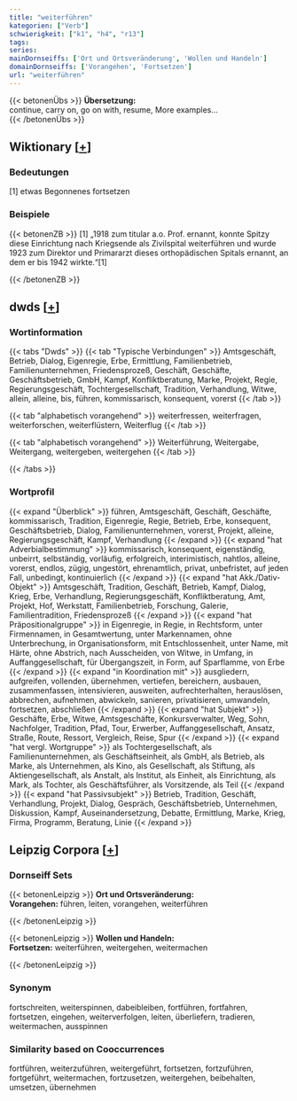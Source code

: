 ```yaml
---
title: "weiterführen"
kategorien: ["Verb"]
schwierigkeit: ["k1", "h4", "r13"]
tags:
series:
mainDornseiffs: ['Ort und Ortsveränderung', 'Wollen und Handeln']
domainDornseiffs: ['Vorangehen', 'Fortsetzen']
url: "weiterführen"
---
```


{{< betonenÜbs >}}
**Übersetzung:**  
continue, carry on, go on with, resume, More examples...  
{{< /betonenÜbs >}}

## Wiktionary [[+](https://de.wiktionary.org/wiki/weiterführen)]

### Bedeutungen
[1] etwas Begonnenes fortsetzen  

### Beispiele
{{< betonenZB >}}
[1] „1918 zum titular a.o. Prof. ernannt, konnte Spitzy diese Einrichtung nach Kriegsende als Zivilspital weiterführen und wurde 1923 zum Direktor und Primararzt dieses orthopädischen Spitals ernannt, an dem er bis 1942 wirkte.“[1]  

{{< /betonenZB >}}


## dwds [[+](https://www.dwds.de/wb/weiterführen)]

### Wortinformation
{{< tabs "Dwds" >}}
{{< tab "Typische Verbindungen" >}}
Amtsgeschäft, Betrieb, Dialog, Eigenregie, Erbe, Ermittlung, Familienbetrieb, Familienunternehmen, Friedensprozeß, Geschäft, Geschäfte, Geschäftsbetrieb, GmbH, Kampf, Konfliktberatung, Marke, Projekt, Regie, Regierungsgeschäft, Tochtergesellschaft, Tradition, Verhandlung, Witwe, allein, alleine, bis, führen, kommissarisch, konsequent, vorerst
{{< /tab >}}

{{< tab "alphabetisch vorangehend" >}}
weiterfressen, weiterfragen, weiterforschen, weiterflüstern, Weiterflug
{{< /tab >}}

{{< tab "alphabetisch vorangehend" >}}
Weiterführung, Weitergabe, Weitergang, weitergeben, weitergehen
{{< /tab >}}

{{< /tabs >}}

### Wortprofil
{{< expand "Überblick" >}} führen, Amtsgeschäft, Geschäft, Geschäfte, kommissarisch, Tradition, Eigenregie, Regie, Betrieb, Erbe, konsequent, Geschäftsbetrieb, Dialog, Familienunternehmen, vorerst, Projekt, alleine, Regierungsgeschäft, Kampf, Verhandlung {{< /expand >}}
{{< expand "hat Adverbialbestimmung" >}} kommissarisch, konsequent, eigenständig, unbeirrt, selbständig, vorläufig, erfolgreich, interimistisch, nahtlos, alleine, vorerst, endlos, zügig, ungestört, ehrenamtlich, privat, unbefristet, auf jeden Fall, unbedingt, kontinuierlich {{< /expand >}}
{{< expand "hat Akk./Dativ-Objekt" >}} Amtsgeschäft, Tradition, Geschäft, Betrieb, Kampf, Dialog, Krieg, Erbe, Verhandlung, Regierungsgeschäft, Konfliktberatung, Amt, Projekt, Hof, Werkstatt, Familienbetrieb, Forschung, Galerie, Familientradition, Friedensprozeß {{< /expand >}}
{{< expand "hat Präpositionalgruppe" >}} in Eigenregie, in Regie, in Rechtsform, unter Firmennamen, in Gesamtwertung, unter Markennamen, ohne Unterbrechung, in Organisationsform, mit Entschlossenheit, unter Name, mit Härte, ohne Abstrich, nach Ausscheiden, von Witwe, in Umfang, in Auffanggesellschaft, für Übergangszeit, in Form, auf Sparflamme, von Erbe {{< /expand >}}
{{< expand "in Koordination mit" >}} ausgliedern, aufgreifen, vollenden, übernehmen, vertiefen, bereichern, ausbauen, zusammenfassen, intensivieren, ausweiten, aufrechterhalten, herauslösen, abbrechen, aufnehmen, abwickeln, sanieren, privatisieren, umwandeln, fortsetzen, abschließen {{< /expand >}}
{{< expand "hat Subjekt" >}} Geschäfte, Erbe, Witwe, Amtsgeschäfte, Konkursverwalter, Weg, Sohn, Nachfolger, Tradition, Pfad, Tour, Erwerber, Auffanggesellschaft, Ansatz, Straße, Route, Ressort, Vergleich, Reise, Spur {{< /expand >}}
{{< expand "hat vergl. Wortgruppe" >}} als Tochtergesellschaft, als Familienunternehmen, als Geschäftseinheit, als GmbH, als Betrieb, als Marke, als Unternehmen, als Kino, als Gesellschaft, als Stiftung, als Aktiengesellschaft, als Anstalt, als Institut, als Einheit, als Einrichtung, als Mark, als Tochter, als Geschäftsführer, als Vorsitzende, als Teil {{< /expand >}}
{{< expand "hat Passivsubjekt" >}} Betrieb, Tradition, Geschäft, Verhandlung, Projekt, Dialog, Gespräch, Geschäftsbetrieb, Unternehmen, Diskussion, Kampf, Auseinandersetzung, Debatte, Ermittlung, Marke, Krieg, Firma, Programm, Beratung, Linie {{< /expand >}}

## Leipzig Corpora [[+](https://corpora.uni-leipzig.de/en/res?word=weiterführen&corpusId=deu_newscrawl-public_2018)]

### Dornseiff Sets
{{< betonenLeipzig >}}
**Ort und Ortsveränderung:**  
**Vorangehen:** führen, leiten, vorangehen, weiterführen  

{{< /betonenLeipzig >}}


{{< betonenLeipzig >}}
**Wollen und Handeln:**  
**Fortsetzen:** weiterführen, weitergehen, weitermachen  

{{< /betonenLeipzig >}}

### Synonym
fortschreiten, weiterspinnen, dabeibleiben, fortführen, fortfahren, fortsetzen, eingehen, weiterverfolgen, leiten, überliefern, tradieren, weitermachen, ausspinnen


### Similarity based on Cooccurrences
fortführen, weiterzuführen, weitergeführt, fortsetzen, fortzuführen, fortgeführt, weitermachen, fortzusetzen, weitergehen, beibehalten, umsetzen, übernehmen

